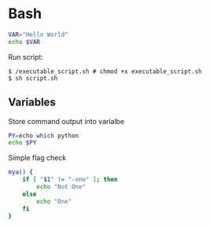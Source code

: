 # Bash

```bash
VAR="Hello World" 
echo $VAR
```

Run script:
```shell
$ /executable_script.sh # chmod +x executable_script.sh
$ sh script.sh 
```

## Variables

Store command output into varialbe

```bash
PY=echo which python
echo $PY
```

Simple flag check
```bash
mya() {
    if [ "$1" != "-one" ]; then
        echo "Not One"
    else 
        echo "One"
    fi
}
```